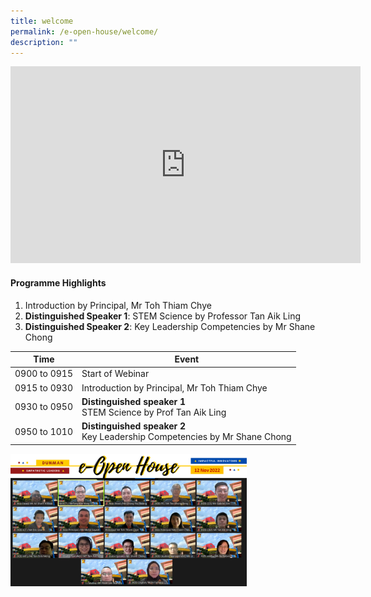 ```yaml
---
title: welcome
permalink: /e-open-house/welcome/
description: ""
---
```

<p style="text-align: center;"><iframe width="560" height="315" src="https://www.youtube.com/embed/6Fo5tR2yaDM" title="YouTube video player" frameborder="0" allow="accelerometer; autoplay; clipboard-write; encrypted-media; gyroscope; picture-in-picture" allowfullscreen></iframe></p>

#### Programme Highlights
1. Introduction by Principal, Mr Toh Thiam Chye
2. **Distinguished Speaker 1**: STEM Science by Professor Tan Aik Ling
3. **Distinguished Speaker 2**: Key Leadership Competencies by Mr Shane Chong

| Time | Event |
| -------- | -------- |
| 0900 to 0915     | Start of Webinar |
| 0915 to 0930    | Introduction by Principal, Mr Toh Thiam Chye     |
| 0930 to 0950     | **Distinguished speaker 1**<br>STEM Science by Prof Tan Aik Ling     |
| 0950 to 1010     | **Distinguished speaker 2**<br>Key Leadership Competencies by Mr Shane Chong     |

<img src="/images/E%20Open%20House/DMN%20eOpen%20House%2012Nov2022.png"
     style="width:75%">